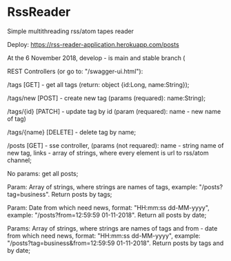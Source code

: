 # RssReader
Simple multithreading rss/atom tapes reader

Deploy: https://rss-reader-application.herokuapp.com/posts

At the 6 November 2018, develop - is main and stable branch (

REST Controllers (or go to: "/swagger-ui.html"):

/tags [GET] - get all tags (return: object {id:Long, name:String});

/tags/new [POST] - create new tag (params (requared): name:String);

/tags/{id} [PATCH] - update tag by id (param (requared): name - new name of tag)

/tags/{name} [DELETE] - delete tag by name;

/posts [GET] - sse controller, (params (not requared): name - string name of new tag, links - array of strings, where every element is url to rss/atom channel;

No params: get all posts;

Param: Array of strings, where strings are names of tags, example: "/posts?tag=business". Return posts by tags;

Param: Date from which need news, format: "HH:mm:ss dd-MM-yyyy", example: "/posts?from=12:59:59 01-11-2018". Return all posts by date;

Params: Array of strings, where strings are names of tags and from - date from which need news, 
format: "HH:mm:ss dd-MM-yyyy", example: "/posts?tag=business&from=12:59:59 01-11-2018". Return posts by tags and by date;
